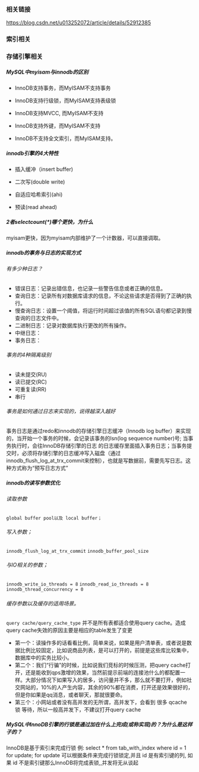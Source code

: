 ### 相关链接

https://blog.csdn.net/u013252072/article/details/52912385



### 索引相关



### 存储引擎相关

##### MySQL中myisam与innodb的区别

* InnoDB支持事务，而MyISAM不支持事务

* InnoDB支持行级锁，而MyISAM支持表级锁

* InnoDB支持MVCC, 而MyISAM不支持

* InnoDB支持外键，而MyISAM不支持

* InnoDB不支持全文索引，而MyISAM支持。

##### innodb引擎的4大特性

* 插入缓冲（insert buffer)

* 二次写(double write)

* 自适应哈希索引(ahi)

* 预读(read ahead)

##### 2者selectcount(*)哪个更快，为什么

myisam更快，因为myisam内部维护了一个计数器，可以直接调取。

##### innodb的事务与日志的实现方式

###### 有多少种日志？

* 错误日志：记录出错信息，也记录一些警告信息或者正确的信息。
* 查询日志：记录所有对数据库请求的信息，不论这些请求是否得到了正确的执行。
* 慢查询日志：设置一个阈值，将运行时间超过该值的所有SQL语句都记录到慢查询的日志文件中。
* 二进制日志：记录对数据库执行更改的所有操作。
* 中继日志：
* 事务日志：

###### 事务的4种隔离级别

* 读未提交(RU)
* 读已提交(RC)
* 可重复读(RR)
* 串行

###### 事务是如何通过日志来实现的，说得越深入越好

事务日志是通过redo和innodb的存储引擎日志缓冲（Innodb log buffer）来实现的，当开始一个事务的时候，会记录该事务的lsn(log sequence number)号; 当事务执行时，会往InnoDB存储引擎的日志
的日志缓存里面插入事务日志；当事务提交时，必须将存储引擎的日志缓冲写入磁盘（通过innodb_flush_log_at_trx_commit来控制），也就是写数据前，需要先写日志。这种方式称为“预写日志方式”

##### innodb的读写参数优化

###### 读取参数
`global buffer pool以及 local buffer；`

###### 写入参数；
`innodb_flush_log_at_trx_commit`
`innodb_buffer_pool_size`

###### 与IO相关的参数；
`innodb_write_io_threads = 8`
`innodb_read_io_threads = 8`
`innodb_thread_concurrency = 0`

###### 缓存参数以及缓存的适用场景。
`query cache/query_cache_type`
并不是所有表都适合使用query cache。造成query cache失效的原因主要是相应的table发生了变更

- 第一个：读操作多的话看看比例，简单来说，如果是用户清单表，或者说是数据比例比较固定，比如说商品列表，是可以打开的，前提是这些库比较集中，数据库中的实务比较小。
- 第二个：我们“行骗”的时候，比如说我们竞标的时候压测，把query cache打开，还是能收到qps激增的效果，当然前提示前端的连接池什么的都配置一样。大部分情况下如果写入的居多，访问量并不多，那么就不要打开，例如社交网站的，10%的人产生内容，其余的90%都在消费，打开还是效果很好的，但是你如果是qq消息，或者聊天，那就很要命。
- 第三个：小网站或者没有高并发的无所谓，高并发下，会看到 很多 qcache 锁 等待，所以一般高并发下，不建议打开query cache

##### MySQL中InnoDB引擎的行锁是通过加在什么上完成(或称实现)的？为什么是这样子的？

InnoDB是基于索引来完成行锁
例: select * from tab_with_index where id = 1 for update;
for update 可以根据条件来完成行锁锁定,并且 id 是有索引键的列,
如果 id 不是索引键那么InnoDB将完成表锁,,并发将无从谈起

